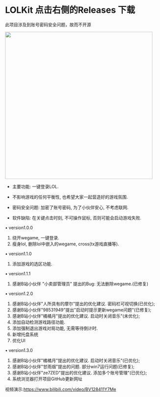 # LOLKit 点击右侧的Releases 下载
此项目涉及到账号密码安全问题，故而不开源

<img src="https://user-images.githubusercontent.com/63570520/192008804-cdeb0c49-a08c-468d-9af4-6346dd26aaa4.png" width="480px">
 

* 主要功能: 一键登录LOL.
 
* 不影响游戏的任何平衡性, 也希望大家一起营造好的游戏氛围.

* 密码安全问题: 加密了账号密码, 为了小伙伴安心, 不考虑联网.

* 软件缺陷: 在关键点击时刻, 不可操作鼠标, 否则可能会启动游戏失败.

• version1.0.0
1. 绕开wegame, 一键登录.
2. 瘦身lol, 删除lol中嵌入的wegame, cross(tx游戏直播等).

• version1.1.0
1. 添加游戏的选区功能.

• version1.1.1
1. 感谢B站小伙伴 "小卖部管理员" 提出的Bug: 无法删除wegame.(已修复)

• version1.2.0
1. 感谢B站小伙伴"人所具有的摩尔"提出的优化建议. 密码栏可视切换(已优化);
2. 感谢B站小伙伴"98531949"提出"启动时提示更新wegame问题"(已修复);
3. 感谢B站小伙伴"橘橘月"提出的优化建议. 启动时关闭音乐"(未优化);
4. 添加自动检测游戏路径功能.
5. 添加强制退出游戏对局功能, 无需等待倒计时.
6. 新增托盘系统
7. 优化UI
  
• version1.3.0
1. 感谢B站小伙伴"橘橘月"提出的优化建议. 启动时关闭音乐"(已优化);
2. 感谢B站小伙伴"甘雨烟"提出的问题. 部分win7运行问题(已修复);
3. 感谢B站小伙伴"ze7ZED"提出的优化建议. 添加多个账号管理"(已优化);
4. 系统浏览器打开项目GitHub更新网址


 视频演示:https://www.bilibili.com/video/BV128411Y7Me
